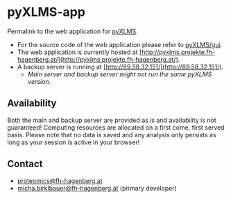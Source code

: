 # pyXLMS-app

Permalink to the web application for [pyXLMS](https://github.com/hgb-bin-proteomics/pyXLMS).

- For the source code of the web application please refer to [pyXLMS/gui](https://github.com/hgb-bin-proteomics/pyXLMS/tree/master/gui).
- The web application is currently hosted at [http://pyxlms.projekte.fh-hagenberg.at/](http://pyxlms.projekte.fh-hagenberg.at/).
- A backup server is running at [http://89.58.32.151/](http://89.58.32.151/).
  - _Main server and backup server might not run the same pyXLMS version._

## Availability

Both the main and backup server are provided as is and availability is not guaranteed! Computing resources are allocated on a first come, first served basis.
Please note that no data is saved and any analysis only persists as long as your session is active in your browser!

## Contact

- [proteomics@fh-hagenberg.at](mailto:proteomics@fh-hagenberg.at)
- [micha.birklbauer@fh-hagenberg.at](mailto:micha.birklbauer@fh-hagenberg.at) (primary developer)
